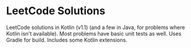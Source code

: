 LeetCode Solutions
==================

LeetCode solutions in Kotlin (v1.1) (and a few in Java, for problems where Kotlin isn't available).
Most problems have basic unit tests as well.
Uses Gradle for build.
Includes some Kotlin extensions.